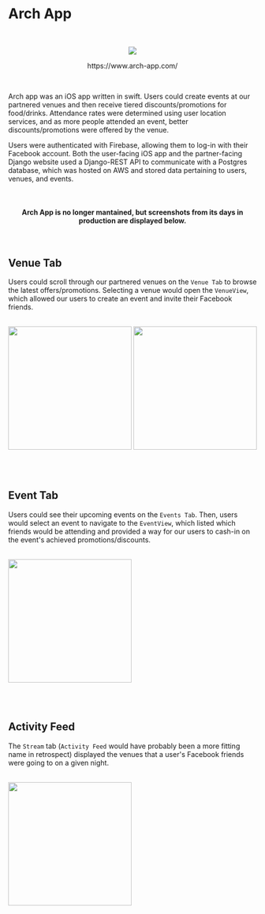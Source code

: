 # Arch App

<br>

<p align="center">
    <img src="https://user-images.githubusercontent.com/19389561/207950550-39e397d4-d741-4d98-a209-ed288d8dff67.png" />
</p>

<p align="center">https://www.arch-app.com/ </p>

<br>

Arch app was an iOS app written in swift. Users could create events at our partnered venues and then receive tiered discounts/promotions for food/drinks. Attendance rates were determined using user location services, and as more people attended an event, better discounts/promotions were offered by the venue.

Users were authenticated with Firebase, allowing them to log-in with their Facebook account. Both the user-facing iOS app and the partner-facing Django website used a Django-REST API to communicate with a Postgres database, which was hosted on AWS and stored data pertaining to users, venues, and events.

<br>

<h4 align="center"> Arch App is no longer mantained, but screenshots from its days in production are displayed below. </h3>

<br>

## Venue Tab

Users could scroll through our partnered venues on the `Venue Tab` to browse the latest offers/promotions. Selecting a venue would open the `VenueView`, which allowed our users to create an event and invite their Facebook friends. 

<br>

<span>
      <image src="https://user-images.githubusercontent.com/19389561/207944415-db854015-f240-445c-a327-fe56d57aaec6.png" width="250px" />
      <image src="https://user-images.githubusercontent.com/19389561/207944256-7c3ed00b-634a-4ffe-89fb-d8aa6efcfcd4.png" width="250px" />
</span>

<br><br>

## Event Tab

Users could see their upcoming events on the `Events Tab`. Then, users would select an event to navigate to the `EventView`, which listed which friends would be attending and provided a way for our users to cash-in on the event's achieved promotions/discounts.

<br>

<image src="https://user-images.githubusercontent.com/19389561/207943725-8d5151ca-7d0d-4c47-afa2-d33752fcaf0b.png" width="250px" />

<br><br>

## Activity Feed

The `Stream` tab (`Activity Feed` would have probably been a more fitting name in retrospect) displayed the venues that a user's Facebook friends were going to on a given night.

<br>

<image src="https://user-images.githubusercontent.com/19389561/207944625-2e597dd1-0c70-4c5a-8c03-04d8786386db.png" width="250px" />
